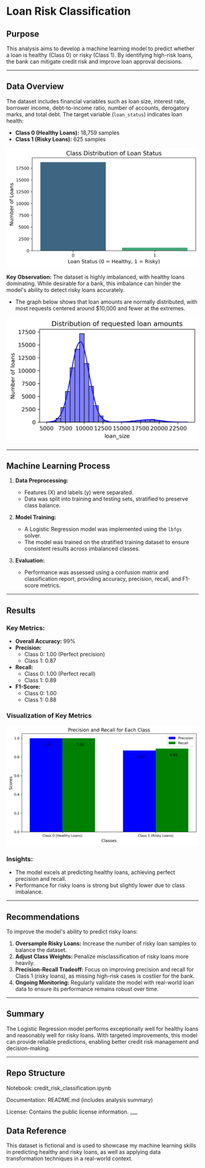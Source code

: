 # Loan Risk Classification

## Purpose
This analysis aims to develop a machine learning model to predict whether a loan is healthy (Class 0) or risky (Class 1). By identifying high-risk loans, the bank can mitigate credit risk and improve loan approval decisions.
___

## Data Overview
The dataset includes financial variables such as loan size, interest rate, borrower income, debt-to-income ratio, number of accounts, derogatory marks, and total debt. The target variable (`loan_status`) indicates loan health:

* **Class 0 (Healthy Loans):** 18,759 samples
* **Class 1 (Risky Loans):** 625 samples

![Class Distribution](https://github.com/LegallyNotBlonde/credit-risk-classification/blob/main/Visualization/class_distribution.png)

**Key Observation:**
The dataset is highly imbalanced, with healthy loans dominating. While desirable for a bank, this imbalance can hinder the model's ability to detect risky loans accurately.

* The graph below shows that loan amounts are normally distributed, with most requests centered around $10,000 and fewer at the extremes.

![Loan Amount Distribution](https://github.com/LegallyNotBlonde/credit-risk-classification/blob/main/Visualization/amount_distribution.png)

___

## Machine Learning Process
1. **Data Preprocessing:**

   * Features (X) and labels (y) were separated.
   * Data was split into training and testing sets, stratified to preserve class balance.

2. **Model Training:**

   * A Logistic Regression model was implemented using the `lbfgs` solver.
   * The model was trained on the stratified training dataset to ensure consistent results across imbalanced classes.

3. **Evaluation:**

   * Performance was assessed using a confusion matrix and classification report, providing accuracy, precision, recall, and F1-score metrics.
___

## Results

### Key Metrics:
* **Overall Accuracy:** 99%
* **Precision:**
    * Class 0: 1.00 (Perfect precision)
    * Class 1: 0.87
* **Recall:**
    * Class 0: 1.00 (Perfect recall)
    * Class 1: 0.89
* **F1-Score:**
    * Class 0: 1.00
    * Class 1: 0.88

### Visualization of Key Metrics
![Precision and Recall for each class of loan](https://github.com/LegallyNotBlonde/credit-risk-classification/blob/main/Visualization/precision_recall.png)

### Insights:
* The model excels at predicting healthy loans, achieving perfect precision and recall.
* Performance for risky loans is strong but slightly lower due to class imbalance.
___

## Recommendations
To improve the model's ability to predict risky loans:

1. **Oversample Risky Loans:** Increase the number of risky loan samples to balance the dataset.
2. **Adjust Class Weights:** Penalize misclassification of risky loans more heavily.
3. **Precision-Recall Tradeoff:** Focus on improving precision and recall for Class 1 (risky loans), as missing high-risk cases is costlier for the bank.
4. **Ongoing Monitoring:** Regularly validate the model with real-world loan data to ensure its performance remains robust over time.

___

## Summary
The Logistic Regression model performs exceptionally well for healthy loans and reasonably well for risky loans. With targeted improvements, this model can provide reliable predictions, enabling better credit risk management and decision-making.
___

## Repo Structure
<p> Notebook: credit_risk_classification.ipynb
<p> Documentation: README.md (includes analysis summary)
<p> License: Contains the public license information.
___

## Data Reference
This dataset is fictional and is used to showcase my machine learning skills in predicting healthy and risky loans, as well as applying data transformation techniques in a real-world context.